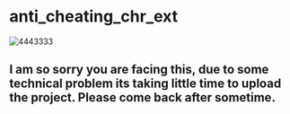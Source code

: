 # anti_cheating_chr_ext

![4443333](https://user-images.githubusercontent.com/68496595/224338983-65d8bb1d-06c5-4cf3-8ea1-3e5f499bd43c.jpg)

## I am so sorry you are facing this, due to some technical problem its taking little time to upload the project. Please come back after sometime.
